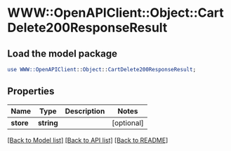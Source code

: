 # WWW::OpenAPIClient::Object::CartDelete200ResponseResult

## Load the model package
```perl
use WWW::OpenAPIClient::Object::CartDelete200ResponseResult;
```

## Properties
Name | Type | Description | Notes
------------ | ------------- | ------------- | -------------
**store** | **string** |  | [optional] 

[[Back to Model list]](../README.md#documentation-for-models) [[Back to API list]](../README.md#documentation-for-api-endpoints) [[Back to README]](../README.md)


